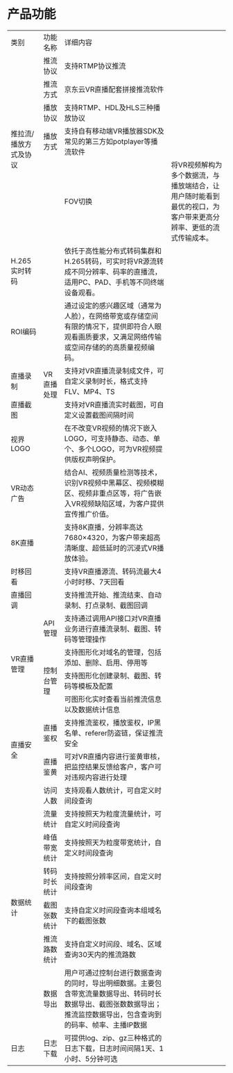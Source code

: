 # 产品功能

<table>
<tr>
    <td>类别<br/>
    <td>功能名称</td>
    <td>详细内容</td>
</tr>
<tr>
    <td rowspan="5"> 推拉流/播放方式及协议<br/>
    <td>推流协议</td>
    <td>支持RTMP协议推流</td>
</tr>
<tr>
    <td>推流方式</td>
    <td>京东云VR直播配套拼接推流软件</td>
</tr>
<tr>
    <td>播放协议</td>
    <td>支持RTMP、HDL及HLS三种播放协议</td>
</tr>
<tr>
    <td>播放方式</td>
    <td>支持自有移动端VR播放器SDK及常见的第三方如potplayer等播流软件</td>
</tr>
<tr>
    <td rowspan="10"> VR直播处理<br/>
    <td>FOV切换</td>
    <td>将VR视频解构为多个数据流，与播放端结合，让用户随时能看到最优的视口，为客户带来更高分辨率、更低的流式传输成本。</td>
</tr>
<tr>
    <td>H.265实时转码</td>
    <td>依托于高性能分布式转码集群和H.265转码，可实时将VR源流转成不同分辨率、码率的直播流，适用PC、PAD、手机等不同终端设备观看。</td>
</tr>
<tr>
    <td>ROI编码</td>
    <td>通过设定的感兴趣区域（通常为人脸），在网络带宽或存储空间有限的情况下，提供即符合人眼观看画质要求，又满足网络传输或空间存储的的高质量视频编码。</td>
</tr>
<tr>
    <td>直播录制</td>
    <td>支持对VR直播流录制成文件，可自定义录制时长，格式支持FLV、MP4、TS</td>
</tr>
<tr>
    <td>直播截图</td>
    <td>支持对VR直播流实时截图，可自定义设置截图间隔时间</td>
</tr>
<tr>
    <td>视界LOGO</td>
    <td>在不改变VR视频的情况下嵌入LOGO，可支持静态、动态、单个、多个LOGO，可为VR视频提供版权声明保护。</td>
</tr> 
<tr>
    <td>VR动态广告</td>
    <td>结合AI、视频质量检测等技术，识别VR视频中黑幕区、视频模糊区、视频非重点区等，将广告嵌入VR视频缺陷区域，为客户提供宣传推广价值。</td>
</tr> 
<tr>
    <td>8K直播</td>
    <td>支持8K直播，分辨率高达7680×4320，为客户带来超高清晰度、超低延时的沉浸式VR播放体验。 </td>
</tr>
<tr>
    <td>时移回看</td>
    <td>支持VR直播源流、转码流最大4小时时移、7天回看</td>
</tr>
<tr>
    <td>直播回调</td>
    <td>支持推流开始、推流结束、自动录制、打点录制、截图回调</td>
</tr>
<tr>
    <td rowspan="4"> VR直播管理<br/>
    <td>API管理</td>
    <td>支持通过调用API接口对VR直播业务进行直播流录制、截图、转码等管理操作</td>
</tr>
<tr>
    <td rowspan="3"> 控制台管理<br/>
    <td>支持图形化对域名的管理，包括添加、删除、启用、停用等</td>
</tr>
  <tr>
    <td>支持图形化创建录制、截图、转码等模板及配置</td>
  </tr>
   <tr>
    <td>可图形化实时查看当前推流信息以及数据统计信息</td>
</tr>
<tr>
    <td rowspan="2">直播安全<br/>
    <td>直播鉴权</td>
    <td>支持推流鉴权，播放鉴权，IP黑名单、referer防盗链，保证推流安全</td>
</tr>
<tr>
    <td>直播鉴黄</td>
    <td>可对VR直播内容进行鉴黄审核，把监控结果反馈给客户，客户可对违规内容进行处理</td>
</tr>
<tr>
    <td rowspan="7">数据统计<br/>
    <td>访问人数</td>
    <td>支持观看人数统计，可自定义时间段查询</td>
</tr>
<tr>
    <td>流量统计</td>
    <td>支持按照天为粒度流量统计，可自定义时间段查询</td>
</tr>
<tr>
    <td>峰值带宽统计</td>
    <td>支持按照天为粒度带宽统计，自定义时间段查询</td>
</tr>
<tr>
    <td>转码时长统计</td>
    <td>支持按照分辨率区间，自定义时间段查询</td>
</tr>
<tr>
    <td>截图张数统计</td>
    <td>支持自定义时间段查询本组域名下的截图张数</td>
</tr>
<tr>
    <td>推流路数统计</td>
    <td>支持自定义时间段、域名、区域查询30天内的推流路数</td>
</tr>
    <tr>
    <td>数据导出</td>
    <td>用户可通过控制台进行数据查询的同时，导出明细数据。主要包含带宽流量数据导出、转码时长数据导出、截图张数数据导出；推流监控数据导出，包含查询到的码率、帧率、主播IP数据</td>
</tr>
<tr>
    <td>日志</td>
    <td>日志下载</td>
    <td>可提供log、zip、gz三种格式的日志下载，日志时间间隔1天、1小时、5分钟可选</td>
</tr>    
</table>

